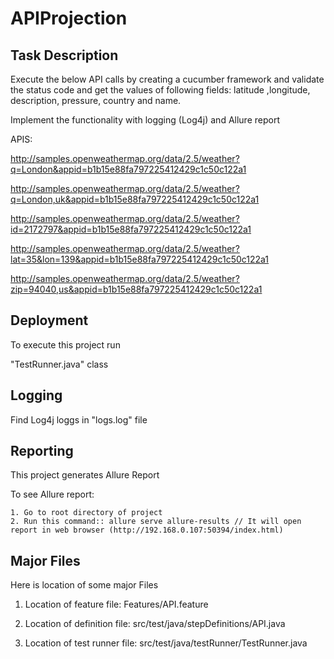 
# APIProjection

## Task Description

Execute the below API calls by creating a cucumber framework and
validate the
status code and get the values of following fields: latitude ,longitude,
description, pressure, country and name.

Implement the functionality
with logging (Log4j) and Allure report

APIS:

http://samples.openweathermap.org/data/2.5/weather?q=London&appid=b1b15e88fa797225412429c1c50c122a1

http://samples.openweathermap.org/data/2.5/weather?q=London,uk&appid=b1b15e88fa797225412429c1c50c122a1

http://samples.openweathermap.org/data/2.5/weather?id=2172797&appid=b1b15e88fa797225412429c1c50c122a1

http://samples.openweathermap.org/data/2.5/weather?lat=35&lon=139&appid=b1b15e88fa797225412429c1c50c122a1

http://samples.openweathermap.org/data/2.5/weather?zip=94040,us&appid=b1b15e88fa797225412429c1c50c122a1
## Deployment

To execute this project run

"TestRunner.java" class



## Logging

Find Log4j loggs in "logs.log" file
## Reporting

This project generates Allure Report

To see Allure report:
   
    1. Go to root directory of project
    2. Run this command:: allure serve allure-results // It will open report in web browser (http://192.168.0.107:50394/index.html)
## Major Files

Here is location of some major Files

1. Location of feature file: Features/API.feature

2. Location of definition file: src/test/java/stepDefinitions/API.java

3. Location of test runner file: src/test/java/testRunner/TestRunner.java